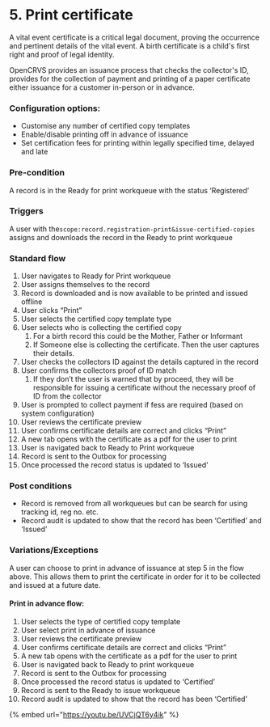 # 5. Print certificate

A vital event certificate is a critical legal document, proving the occurrence and pertinent details of the vital event. A birth certificate is a child's first right and proof of legal identity.

OpenCRVS provides an issuance process that checks the collector's ID, provides for the collection of payment and printing of a paper certificate either issuance for a customer in-person or in advance.

### **Configuration options:**

* Customise any number of certified copy templates
* Enable/disable printing off in advance of issuance
* Set certification fees for printing within legally specified time, delayed and late

### **Pre-condition**

A record is in the Ready for print workqueue with the status ‘Registered’

### **Triggers**

A user with the`scope:record.registration-print&issue-certified-copies` assigns and downloads the record in the Ready to print workqueue

### **Standard flow**

1. User navigates to Ready for Print workqueue
2. User assigns themselves to the record
3. Record is downloaded and is now available to be printed and issued offline
4. User clicks “Print”
5. User selects the certified copy template type
6. User selects who is collecting the certified copy
   1. For a birth record this could be the Mother, Father or Informant
   2. If Someone else is collecting the certificate. Then the user captures their details.
7. User checks the collectors ID against the details captured in the record
8. User confirms the collectors proof of ID match
   1. If they don’t the user is warned that by proceed, they will be responsible for issuing a certificate without the necessary proof of ID from the collector
9. User is prompted to collect payment if fess are required (based on system configuration)
10. User reviews the certificate preview
11. User confirms certificate details are correct and clicks “Print”
12. A new tab opens with the certificate as a pdf for the user to print
13. User is navigated back to Ready to Print workqueue
14. Record is sent to the Outbox for processing
15. Once processed the record status is updated to ‘Issued’

### **Post conditions**

* Record is removed from all workqueues but can be search for using tracking id, reg no. etc.
* Record audit is updated to show that the record has been ‘Certified’ and ‘Issued’

### **Variations/Exceptions**

A user can choose to print in advance of issuance at step 5 in the flow above. This allows them to print the certificate in order for it to be collected and issued at a future date.

#### Print in advance flow:

1. User selects the type of certified copy template
2. User select print in advance of issuance
3. User reviews the certificate preview
4. User confirms certificate details are correct and clicks “Print”
5. A new tab opens with the certificate as a pdf for the user to print
6. User is navigated back to Ready to print workqueue
7. Record is sent to the Outbox for processing
8. Once processed the record status is updated to ‘Certified’
9. Record is sent to the Ready to issue workqueue
10. Record audit is updated to show that the record has been ‘Certified’

{% embed url="https://youtu.be/UVCjQT6y4ik" %}
